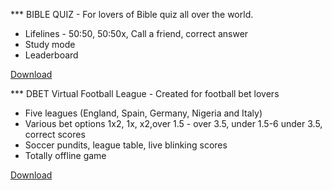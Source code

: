 *** BIBLE QUIZ - For lovers of Bible quiz all over the world.
- Lifelines - 50:50, 50:50x, Call a friend, correct answer
- Study mode
- Leaderboard

<a href="https://raw.githubusercontent.com/theconciseapp/games/main/bquiz/The%20Biblical%20Quiz%20v1.2.apk">Download</a>

*** DBET Virtual Football League - Created for football bet lovers
- Five leagues (England, Spain, Germany, Nigeria and Italy)
- Various bet options 1x2, 1x, x2,over 1.5 - over 3.5, under 1.5-6 under 3.5, correct scores
- Soccer pundits, league table, live blinking scores
- Totally offline game

<a href="https://raw.githubusercontent.com/theconciseapp/games/main/dbt/DBET%20FUN%20VFL.apk">Download</a>

